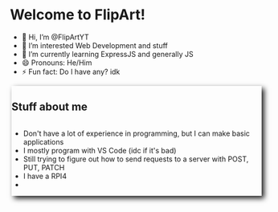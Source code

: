 <h1>Welcome to FlipArt!</h1>

- 👋 Hi, I’m @FlipArtYT
- 👀 I’m interested Web Development and stuff
- 🌱 I’m currently learning ExpressJS and generally JS
- 😄 Pronouns: He/Him
- ⚡ Fun fact: Do I have any? idk

<div style="display:flex; flex-direction:column; margin:3px; box-shadow: 5px 5px 10px;">
  <h2>Stuff about me</h2>
  <ul>
    <li>Don't have a lot of experience in programming, but I can make basic applications</li>
    <li>I mostly program with VS Code (idc if it's bad)</li>
    <li>Still trying to figure out how to send requests to a server with <span font-style:"italic">POST, PUT, PATCH</span></li>
    <li>I have a RPI4</li>
    <li></li>
  </ul>
</div>

<!---
FlipArtYT/FlipArtYT is a ✨ special ✨ repository because its `README.md` (this file) appears on your GitHub profile.
You can click the Preview link to take a look at your changes.
--->
